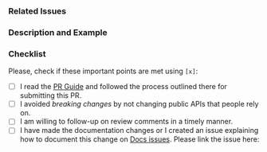
### Related Issues

<!--
- list all issues that are related to this PR (e.g: "#123, #124)
- if this PR closes some issue, use "Closes #123"
-->

### Description and Example

<!--
- if related issues don't already describe the problem you are trying to solve (and why it's important), please say it here
- try to give a small example of the most imporant thing you actually changed (code snippets, screenshots, file name, and others are welcomed)
-->

### Checklist

Please, check if these important points are met using `[x]`:

- [ ] I read the [PR Guide] and followed the process outlined there for submitting this PR.
- [ ] I avoided _breaking changes_ by not changing public APIs that people rely on. <!-- if that wasn't possible, please tell us why and how it changed -->
- [ ] I am willing to follow-up on review comments in a timely manner.
- [ ] I have made the documentation changes or I created an issue explaining how to document this change on [Docs issues](https://github.com/ZupIT/beagle-docs/issues). Please link the issue here:

<!-- Links -->
[PR Guide]: https://github.com/ZupIT/beagle/blob/master/doc/contributing/pull_requests.md
